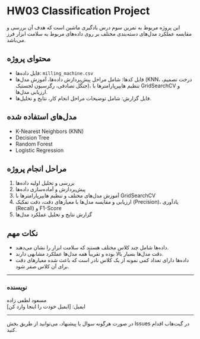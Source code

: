 # HW03 Classification Project

این پروژه مربوط به تمرین سوم درس یادگیری ماشین است که هدف آن بررسی و مقایسه عملکرد مدل‌های دسته‌بندی مختلف بر روی داده‌های مربوط به سلامت ابزار فرز می‌باشد.

## محتوای پروژه

- فایل داده‌ها: `milling_machine.csv`
- فایل کدها: شامل مراحل پیش‌پردازش داده‌ها، آموزش مدل‌ها (KNN، درخت تصمیم، جنگل تصادفی، رگرسیون لجستیک)، تنظیم هایپرپارامترها با GridSearchCV و ارزیابی مدل‌ها.
- فایل گزارش: شامل توضیحات مراحل انجام کار، نتایج و تحلیل‌ها.

## مدل‌های استفاده شده

- K-Nearest Neighbors (KNN)
- Decision Tree
- Random Forest
- Logistic Regression

## مراحل انجام پروژه

1. بررسی و تحلیل اولیه داده‌ها
2. پیش‌پردازش و آماده‌سازی داده‌ها
3. آموزش مدل‌های مختلف و تنظیم هایپرپارامترها با GridSearchCV
4. ارزیابی و مقایسه مدل‌ها با معیارهای دقت، دقت تفکیک (Precision)، یادآوری (Recall) و F1-Score
5. گزارش نتایج و تحلیل عملکرد مدل‌ها

## نکات مهم

- داده‌ها شامل چند کلاس مختلف هستند که سلامت ابزار را نشان می‌دهند.
- دقت مدل‌ها بسیار بالا بوده و تقریباً همه مدل‌ها عملکرد مشابهی دارند.
- داده‌ها دارای تعداد کمی نمونه از یک کلاس نادر است که باعث شده معیارهای دقت برای آن کلاس صفر شود.

---

### نویسنده

مسعود لطفی زاده  
ایمیل: [ایمیل خودت را اینجا وارد کن]

---

در صورت هرگونه سوال یا پیشنهاد، می‌توانید از طریق بخش Issues در گیت‌هاب اقدام کنید.
